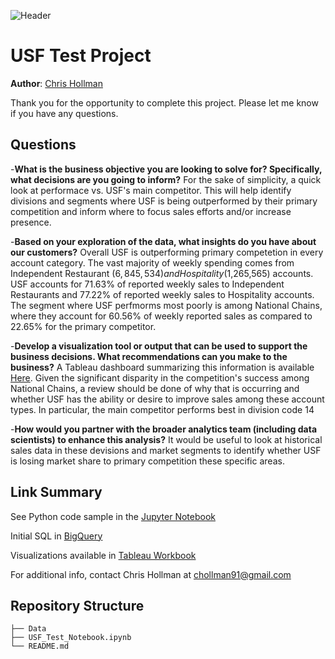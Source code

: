 ![Header](https://github.com/cmhollman/test_case/blob/main/Data/food_image.jpg)



# USF Test Project 

**Author**: [Chris Hollman](mailto:chollman91@gmail.com)

Thank you for the opportunity to complete this project. Please let me know if you have any questions.

## Questions
-**What is the business objective you are looking to solve for? Specifically, what decisions are you going to inform?**
For the sake of simplicity, a quick look at performace vs. USF's main competitor. This will help identify divisions and segments where USF is being outperformed by their primary competition and inform where to focus sales efforts and/or increase presence.

-**Based on your exploration of the data, what insights do you have about our customers?**
Overall USF is outperforming primary competetion in every account category. The vast majority of weekly spending comes from Independent Restaurant ($6,845,534) and Hospitality ($1,265,565) accounts. USF accounts for 71.63% of reported weekly sales to Independent Restaurants and 77.22% of reported weekly sales to Hospitality accounts. The segment where USF perfmorms most poorly is among National Chains, where they account for 60.56% of weekly reported sales as compared to 22.65% for the primary competitor. 

-**Develop a visualization tool or output that can be used to support the business decisions. What recommendations can you make to the business?**
A Tableau dashboard summarizing this information is available [Here](https://public.tableau.com/shared/RND56DCXG?:display_count=n&:origin=viz_share_link). Given the significant disparity in the competition's success among National Chains, a review should be done of why that is occurring and whether USF has the ability or desire to improve sales among these account types. In particular, the main competitor performs best in division code 14  

-**How would you partner with the broader analytics team (including data scientists) to enhance this analysis?**
It would be useful to look at historical sales data in these devisions and market segments to identify whether USF is losing market share to primary competition these specific areas. 

 

## Link Summary

See Python code sample in the [Jupyter Notebook](https://github.com/cmhollman/test_case/blob/main/USF_Test_Notebook.ipynb) 

Initial SQL in [BigQuery](https://console.cloud.google.com/bigquery?sq=737860077884:bc2118241c7f47e78c6de0419ba0c6ed)

Visualizations available in [Tableau Workbook](https://public.tableau.com/shared/PRJPPPKWY?:display_count=n&:origin=viz_share_link)

For additional info, contact Chris Hollman at [chollman91@gmail.com](mailto:chollman91@gmail.com)



## Repository Structure

```
├── Data
├── USF_Test_Notebook.ipynb
└── README.md
